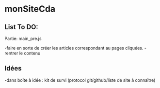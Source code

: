 # monSiteCda
## List To DO:

Partie: main_pre.js

-faire en sorte de créer les articles correspondant au pages cliquées.
-rentrer le contenu

## Idées

-dans boîte à idée : kit de survi (protocol git/github/liste de site à connaître)